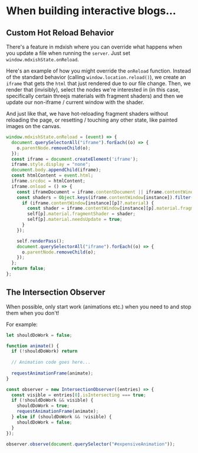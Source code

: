 # When building interactive blogs...

## Custom Hot Reload Behavior

There's a feature in mdxish where you can override what happens when you update a file when running the `server`. Just set `window.mdxishState.onReload`.

Here's an example of how you might override the `onReload` function. Instead of the standard behavior (calling `window.location.reload()`), we create an `iframe` that gets the `html` that just rendered due to our file change. Then, we render that (invisibly), select the nodes we're interested in (in this case, specifically certain threejs materials with fragment shaders) and then we update our non-iframe / current window with the shader.

And just like that, we have hot-reloading fragment shaders without reloading the page, or resetting / touching any other state, like painted images on the canvas.

```javascript
window.mdxishState.onReload = (event) => {
  document.querySelectorAll("iframe").forEach((o) => {
    o.parentNode.removeChild(o);
  });
  const iframe = document.createElement('iframe');
  iframe.style.display = "none";
  document.body.appendChild(iframe);
  const htmlContent = event.html;
  iframe.srcdoc = htmlContent;
  iframe.onload = () => {
    const iframeDocument = iframe.contentDocument || iframe.contentWindow.document;
    const shaders = Object.keys(iframe.contentWindow[instance]).filter((a) => a.toLowerCase().includes("plane")).forEach((p) => {
      if (iframe.contentWindow[instance][p]?.material) {
        const shader = iframe.contentWindow[instance][p].material.fragmentShader;
        self[p].material.fragmentShader = shader;
        self[p].material.needsUpdate = true;
      }
    });

    self.renderPass();
    document.querySelectorAll("iframe").forEach((o) => {
      o.parentNode.removeChild(o);
    });
  };
  return false;
};
```


## The Intersection Observer
When possible, only start work (animations etc.) when you need to and stop them when you don't!

For example:

```javascript
let shouldDoWork = false;

function animate() {
  if (!shouldDoWork) return
  
  // Animation code goes here...
  
  requestAnimationFrame(animate);
}

const observer = new IntersectionObserver((entries) => {
  const visible = entries[0].isIntersecting === true;
  if (!shouldDoWork && visible) {
    shouldDoWork = true;
    requestAnimationFrame(animate);
  } else if (shouldDoWork && !visible) {
    shouldDoWork = false;
  }
});

observer.observe(document.querySelector("#expensiveAnimation"));
```

